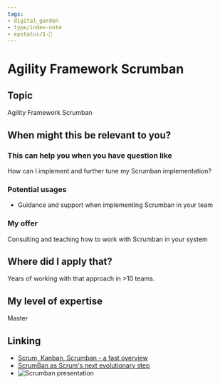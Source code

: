 ```yaml
---
tags: 
- digital_garden
- type/index-note
- epstatus/1-🌱
---
```

# Agility Framework Scrumban
## Topic

Agility Framework Scrumban

## When might this be relevant to you?

### This can help you when you have question like

How can I implement and further tune my Scrumban implementation?

### Potential usages

-   Guidance and support when implementing Scrumban in your team
    

### My offer

Consulting and teaching how to work with Scrumban in your system

## Where did I apply that?

Years of working with that approach in >10 teams.

## My level of expertise

Master

## Linking
+ [Scrum, Kanban, Scrumban - a fast overview](https://www.ontheagilepath.net/articles/Scrum%20Kanban%20Scrumban%20%20a%20fast%20overview%20and%20rough%20categorization%20when%20to%20use%20what%20method.pdf)
+ [ScrumBan as Scrum's next evolutionary step](https://www.ontheagilepath.net/articles/Scrum%20and%20ScrumBan%20as%20its%20next%20evolutionary%20step%20%20and%20is%20it%20worth%20starting%20with%20Scrum%20at%20all.pdf)
+ ![Scrumban presentation](https://vimeo.com/133524838)